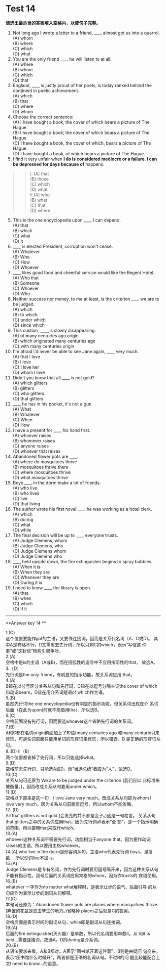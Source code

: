# Test 14

<b>请选出最适当的答案填入空格内，以使句子完整。</b>
>  
1. Not long ago I wrote a letter to a friend, ____ almost got us into a quarrel.  
(A) whom  
(B) where  
(C) which  
(D) what  
3. You are the only friend ____ he will listen to at all.  
(A) where  
(B) whom  
(C) which  
(D) that  
2. England, ____ is justly proud of her poets, is today ranked behind the continent in poetic achievement.  
(A) which  
(B) that  
(C) where  
(D) whom  
4. Choose the correct sentence:  
(A) I have bought a book, the cover of which bears a picture of The Hague.  
(B) I have bought a book; the cover of which bears a picture of The Hague.  
(C) I have bought a book, the cover of which, bears a picture of The Hague.  
(D) I have bought a book, of which bears a picture of The Hague.  
8. I find it very unfair when __________I do is considered mediocre or a failure. I can be depressed for days because of__________ happens.   
>>I.
(A) that  
(B) those  
(C) which  
(D) what  
II.(A) who  
(B) what   
(C) that  
(D) where  
5. This is the one encyclopedia upon ____ I can depend.  
(A) that  
(B) which  
(C) what   
(D) it  
9. ____ is elected President,
corruption won't cease.  
(A) Whatever  
(B) Who  
(C) How    
(D) Whoever  
6. ____ likes good food and cheerful service would like the Regent Hotel.  
(A) Who that  
(B) Someone  
(C) Whoever  
(D) Who  
10. Neither success nor money, to me at least, is the criterion ____ we are to be judged.  
(A) which  
(B) to which  
(C) under which  
(D) since which  
7. This custom, ____,is slowly
disappearing.  
(A) of many centuries ago origin  
(B) which originated many centuries ago  
(C) with many centuries origin  
11. I'm afraid I'd never be able to see Jane again, ____ very much.  
(A) that I love  
(B) I love  
(C) I love her  
(D) whom I love  
12. Didn't you know that all ____ is not gold?  
(A) which glitters  
(B) glitters  
(C) who glitters  
(D) that glitters  
16. ____ he has in his pocket, it's not a gun.  
(A) What  
(B) Whatever  
(C) When  
(D) How  
13. I have a present for ____ his hand first.  
(A) whoever raises  
(B) whomever raises  
(C) anyone raises  
(D) whoever that raises  
17. Abandoned flower pots are ____.   
(A) where do mosquitoes thrive  
(B) mosquitoes thrive there  
(C) where mosquitoes thrive  
(D) what mosquitoes thrive  
14. Boys ____ in the dorm make a lot of friends.  
(A) who live  
(B) who lives  
(C) live  
(D) that living  
18. The author wrote his first novel ____ he was working as a hotel clerk.  
(A) which  
(B) during  
(C) what  
(D) while   
15. The final decision will be up to ____ everyone trusts.  
(A) Judge Clemens, whom  
(B) Judge Clemens, who  
(C) Judge Clemens whom  
(D) Judge Clemens who  
19. ____ held upside down, the fire extinguisher begins to spray
bubbles.  
(A) When it is  
(B) When they are  
(C) Whenever they are  
(D) During it is  
20. I need to know ____ the library is open.  
(A) that  
(B) when  
(C) which  
(D) if it  


---

**Answer key 14 ** 
>   
1.(C)   
这个位置要能作got的主语，又要作连接词，因而是关系代名词（A、C或D)。
其中A是宾格不行，D又需省去先行词，所以只剩C的which，表示“写信这
件事”或“这封信”险些引起争吵。  
2.(A)  
空格中是is的主语（A或B)，而在括弧性的逗号中不应用指示性的that，
故选A。  
3.（D）  
先行词是the only friend，有明显的指示功能，故关系词应用 that。  
4.(A)  
B错在以分号区分关系从句和先行词，C错在以逗号分隔主词the cover of
which和动词bears，D错在用介系词短语of which作主语。  
5.(B)  
虽然先行词the one encyclopedia也有明显的指示功能，但关系词出现在介
系词后面（在此为upon)时就不能借用that，所以选B。  
6.(C)   
空格前面没有先行词，因而要选whoever这个省略先行词的关系词。  
7.(B)  
A和C都在名词origin前面加上了短语(many centuries ago 和many
centuries)来修饰，可是名词前面只能用单词的形容词来修饰，所以错误。B
是正确的形容词从句。  
8.Ⅰ(D) Ⅱ（B）  
两个位置都省掉了先行词，所以只能选择what。  
9.(D)  
空格前无先行词，只能选A或D。而“当选总统”者应为“人”，故选D。  
10.(C)  
关系从句可还原为 We are to be judged under the criterion.(我们应以
此标准来被衡量。)，因而改成关系从句要用under which。  
11.(D)  
空格以下原来是这一句：I love Jane very much，改成关系从句即为whom I
love very much。因为关系从句前面有逗号，所以whom不能省略。  
12. (D)  
All that glitters is not gold.(会发亮的并不都是金子。)这是一句格言。
关系从句that glitters之中的关系词应用that，因为先行词all表示“全
部”，是一个指示明确的范围，所以要用that来取代which。  
13.(A)  
whoever这种关系词不需要先行词，功能相当于anyone that。因为要作动词
raises的主语，所以要用主格whoever。  
14.(A)
who live in the dorm是形容词从句，主语who代表先行词 boys，是复数，
所以动词live不加-s。  
15.(A)  
Judge Clemens是专有名词，作为先行词时要用逗号隔开来，因为这种关系从句不能有指示性。逗号后面的关系词应用宾格的whom，因为作trusts的
宾语使用。  
16.(B)  
whatever 一字作为no matter what解释时，是表示让步的语气，后面引导
的从句应作为表示让步的副词从句解释。  
17.(C)  
本句可还原为：Abandoned flower pots are places where mosquitoes
thrive.(弃置的花盆是蚊虫孳生的地方。)省略掉 places之后就是C的答案。  
18.(D)  
空格后面是表示时间的副词从句，while即是副词从句连接词。  
19.(A)   
后面的fire extinguisher(灭火器）是单数，所以代名词要用单数it。从
句it is held...需要连接词，故选A。D的during是介系词。  
20.(B)  
从语法要求来看，A和B都对。A表示“图书馆开着这件事”，B则是由疑问
句变来，表示“图书馆什么时候开”，两者都是正确的名词从句。不过B的问
题比较能配合上文I need to know...的语意。   